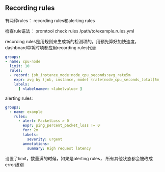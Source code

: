 ## Recording rules

有两种rules： recording rules和alerting rules  

检查rule语法： promtool check rules /path/to/example.rules.yml  

recording rules是用规则来生成新的检测项的，用预先算好加快速度， dashboard中耗时项都应用recording rules代替  

```yaml
groups:
- name: cpu-node
  limit: 10
  rules:
  - record: job_instance_mode:node_cpu_seconds:avg_rate5m
    expr: avg by (job, instance, mode) (rate(node_cpu_seconds_total[5m]))
    labels:
      [ <labelname>: <labelvalue> ]
```
alerting rules:  
```yaml
groups:
  - name: example
    rules:
      - alert: PacketLoss > 0
        expr: ping_percent_packet_loss != 0
        for: 2m
        labels:
          severity: urgent
        annotations:
          summary: High request latency
```
设置了limit，数量满的时候，如果是alerting rules， 所有其他状态都会被改成error级别